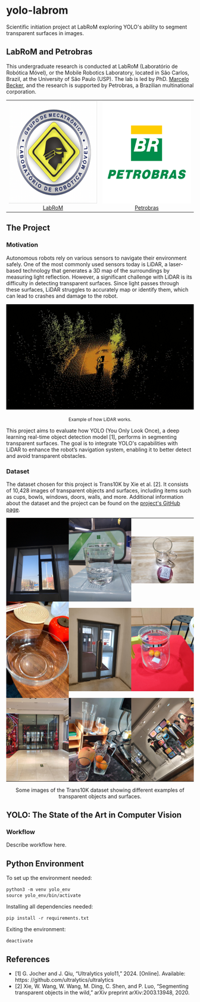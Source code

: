 # yolo-labrom

Scientific initiation project at LabRoM exploring YOLO's ability to segment transparent surfaces in images.

## LabRoM and Petrobras
This undergraduate research is conducted at LabRoM (Laboratório de Robótica Móvel), or the Mobile Robotics Laboratory, located in São Carlos, Brazil, at the University of São Paulo (USP). The lab is led by PhD. [Marcelo Becker](https://www.linkedin.com/in/marcelo-becker-761bb524/), and the research is supported by Petrobras, a Brazilian multinational corporation.

<table align="center">
  <tr>
    <td align="center">
      <a href="https://github.com/EESC-LabRoM" style="text-decoration: underline;">
        <img src="photos/labrom.png" alt="LabRoM" height="275"><br>
        LabRoM
      </a>
    </td>
    <td align="center">
      <a href="https://petrobras.com.br/" style="text-decoration: underline;">
        <img src="photos/petrobras.png" alt="Petrobras" height="275"><br>
        Petrobras
      </a>
    </td>
  </tr>
</table>


## The Project

### Motivation

Autonomous robots rely on various sensors to navigate their environment safely. One of the most commonly used sensors today is LiDAR, a laser-based technology that generates a 3D map of the surroundings by measuring light reflection. However, a significant challenge with LiDAR is its difficulty in detecting transparent surfaces. Since light passes through these surfaces, LiDAR struggles to accurately map or identify them, which can lead to crashes and damage to the robot.

<p align="center">
  <img src="photos/lidar.gif" alt="LiDAR" width="550">
</p>
<p align="center">
  <a style="font-size: 12px; text-decoration: none; color: inherit;">
    Example of how LiDAR works.
  </a>
</p>

This project aims to evaluate how YOLO (You Only Look Once), a deep learning real-time object detection model [1], performs in segmenting transparent surfaces. The goal is to integrate YOLO's capabilities with LiDAR to enhance the robot’s navigation system, enabling it to better detect and avoid transparent obstacles.

### Dataset

The dataset chosen for this project is Trans10K by Xie et al. [2]. It consists of 10,428 images of transparent objects and surfaces, including items such as cups, bowls, windows, doors, walls, and more. Additional information about the dataset and the project can be found on the [project's GitHub page](https://github.com/xieenze/Segment_Transparent_Objects).

<table align="center" style="border-collapse: collapse;">
  <tr>
    <td style="padding: 0;">
      <img src="photos/4.jpg" width="250" style="display: block; border: none; margin: 0;">
    </td>
    <td style="padding: 0;">
      <img src="photos/43.jpg" width="250" style="display: block; border: none; margin: 0;">
    </td>
    <td style="padding: 0;">
      <img src="photos/11.jpg" width="250" style="display: block; border: none; margin: 0;">
    </td>
  </tr>
  <tr>
    <td style="padding: 0;">
      <img src="photos/10282.jpg" width="250" style="display: block; border: none; margin: 0;">
    </td>
    <td style="padding: 0;">
      <img src="photos/57.jpg" width="250" style="display: block; border: none; margin: 0;">
    </td>
    <td style="padding: 0;">
      <img src="photos/6081.jpg" width="250" style="display: block; border: none; margin: 0;">
    </td>
  </tr>
  <tr>
    <td style="padding: 0;">
      <img src="photos/2670.jpg" width="250" style="display: block; border: none; margin: 0;">
    </td>
    <td style="padding: 0;">
      <img src="photos/5735.jpg" width="250" style="display: block; border: none; margin: 0;">
    </td>
    <td style="padding: 0;">
      <img src="photos/2.jpg" width="250" style="display: block; border: none; margin: 0;">
    </td>
  </tr>
</table>

<p style="text-align: center;">Some images of the Trans10K dataset showing different examples of transparent objects and surfaces.</p>

## YOLO: The State of the Art in Computer Vision

### Workflow 

Describe workflow here.





## Python Environment

To set up the environment needed:

```shell
python3 -m venv yolo_env
source yolo_env/bin/activate
```

Installing all dependencies needed:
```shell
pip install -r requirements.txt
```

Exiting the environment:
```shell
deactivate
```

## References
- [1] G. Jocher and J. Qiu, “Ultralytics yolo11,” 2024. [Online]. Available: https:
//github.com/ultralytics/ultralytics
- [2] Xie, W. Wang, W. Wang, M. Ding, C. Shen, and P. Luo, “Segmenting transparent objects in the wild,” arXiv preprint arXiv:2003.13948, 2020.